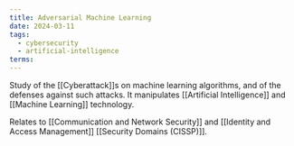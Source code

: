 ```yaml
---
title: Adversarial Machine Learning
date: 2024-03-11
tags:
  - cybersecurity
  - artificial-intelligence
terms:
---
```


Study of the [[Cyberattack]]s on machine learning algorithms, and of the defenses against such attacks.
It manipulates [[Artificial Intelligence]] and [[Machine Learning]] technology.

Relates to [[Communication and Network Security]] and [[Identity and Access Management]] [[Security Domains (CISSP)]].